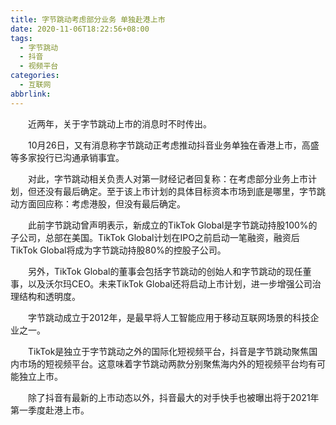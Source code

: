 ```yaml
---
title: 字节跳动考虑部分业务 单独赴港上市
date: 2020-11-06T18:22:56+08:00
tags:
  - 字节跳动
  - 抖音
  - 视频平台
categories:
  - 互联网
abbrlink:
---
```


　　近两年，关于字节跳动上市的消息时不时传出。

　　10月26日，又有消息称字节跳动正考虑推动抖音业务单独在香港上市，高盛等多家投行已沟通承销事宜。

　　对此，字节跳动相关负责人对第一财经记者回复称：在考虑部分业务上市计划，但还没有最后确定。至于该上市计划的具体目标资本市场到底是哪里，字节跳动方面回应称：考虑港股，但没有最后确定。

　　此前字节跳动曾声明表示，新成立的TikTok Global是字节跳动持股100%的子公司，总部在美国。TikTok Global计划在IPO之前启动一笔融资，融资后TikTok Global将成为字节跳动持股80%的控股子公司。

　　另外，TikTok Global的董事会包括字节跳动的创始人和字节跳动的现任董事，以及沃尔玛CEO。未来TikTok Global还将启动上市计划，进一步增强公司治理结构和透明度。

　　字节跳动成立于2012年，是最早将人工智能应用于移动互联网场景的科技企业之一。

　　TikTok是独立于字节跳动之外的国际化短视频平台，抖音是字节跳动聚焦国内市场的短视频平台。这意味着字节跳动两款分别聚焦海内外的短视频平台均有可能独立上市。

　　除了抖音有最新的上市动态以外，抖音最大的对手快手也被曝出将于2021年第一季度赴港上市。